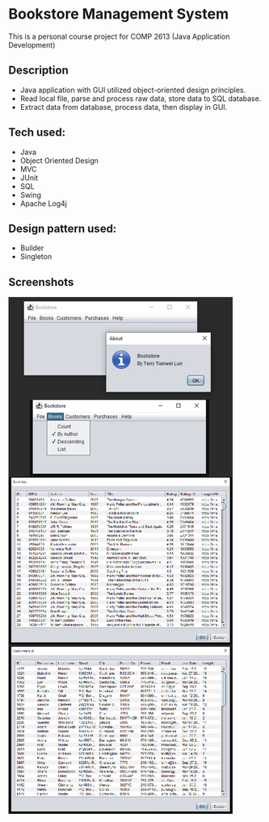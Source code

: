 # Bookstore Management System
This is a personal course project for COMP 2613 (Java Application Development)

## Description
<ul>
<li>Java application with GUI utilized object-oriented design principles.</li>
<li>Read local file, parse and process raw data, store data to SQL database.</li>
<li>Extract data from database, process data, then display in GUI.</li>
</ul>

## Tech used:
<ul>
<li>Java</li>
<li>Object Oriented Design</li>
<li>MVC</li>
<li>JUnit</li>
<li>SQL</li>
<li>Swing</li>
<li>Apache Log4j</li>
</ul>

## Design pattern used:
<ul>
<li>Builder</li>
<li>Singleton</li>
</ul>

## Screenshots
![screenshot](screenshot.png)